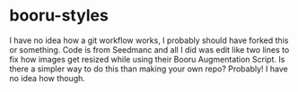 # booru-styles
I have no idea how a git workflow works, I probably should have forked this or something. Code is from Seedmanc and all I did was edit like two lines to fix how images get resized while using their Booru Augmentation Script. Is there a simpler way to do this than making your own repo? Probably! I have no idea how though.
